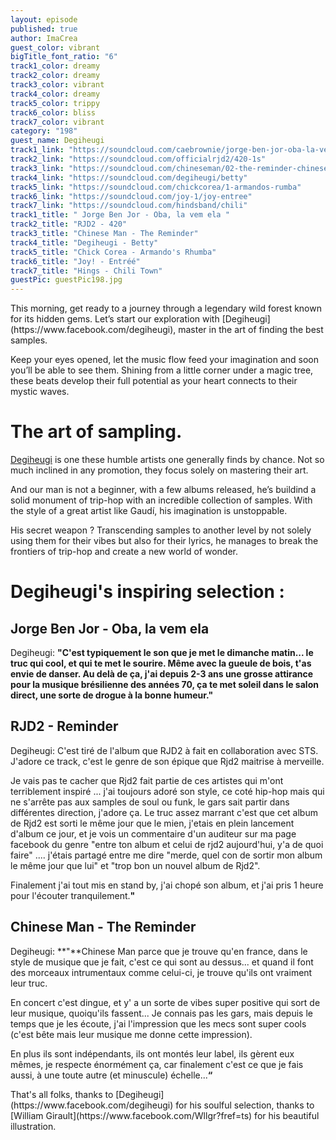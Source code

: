 ```yaml
---
layout: episode
published: true
author: ImaCrea
guest_color: vibrant
bigTitle_font_ratio: "6"
track1_color: dreamy
track2_color: dreamy
track3_color: vibrant
track4_color: dreamy
track5_color: trippy
track6_color: bliss
track7_color: vibrant
category: "198"
guest_name: Degiheugi
track1_link: "https://soundcloud.com/caebrownie/jorge-ben-jor-oba-la-vem-ela"
track2_link: "https://soundcloud.com/officialrjd2/420-1s"
track3_link: "https://soundcloud.com/chineseman/02-the-reminder-chinese-man"
track4_link: "https://soundcloud.com/degiheugi/betty"
track5_link: "https://soundcloud.com/chickcorea/1-armandos-rumba"
track6_link: "https://soundcloud.com/joy-1/joy-entree"
track7_link: "https://soundcloud.com/hindsband/chili"
track1_title: " Jorge Ben Jor - Oba, la vem ela "
track2_title: "RJD2 - 420"
track3_title: "Chinese Man - The Reminder"
track4_title: "Degiheugi - Betty"
track5_title: "Chick Corea - Armando's Rhumba"
track6_title: "Joy! - Entréé"
track7_title: "Hings - Chili Town"
guestPic: guestPic198.jpg
---
```


<p id="introduction">This morning, get ready to a journey through a legendary wild forest known for its hidden gems. Let’s start our exploration with [Degiheugi](https://www.facebook.com/degiheugi), master in the art of finding the best samples. 

Keep your eyes opened, let the music flow feed your imagination and soon you’ll be able to see them. Shining from a little corner under a magic tree, these beats develop their full potential as your heart connects to their mystic waves. 
</p>

# The art of sampling.

[Degiheugi](https://www.facebook.com/degiheugi) is one these humble artists one generally finds by chance. Not so much inclined in any promotion, they focus solely on mastering their art.

And our man is not a beginner, with a few albums released, he’s buildind a solid monument of trip-hop with an incredible collection of samples. With the style of a great artist like Gaudí, his imagination is unstoppable.

His secret weapon ? Transcending samples to another level by not solely using them for their vibes but also for their lyrics, he manages to break the frontiers of trip-hop and create a new world of wonder.

# Degiheugi's inspiring selection :
 
## Jorge Ben Jor - Oba, la vem ela
Degiheugi: **"**C'est typiquement le son que je met le dimanche matin... le truc qui cool, et qui te met le sourire. Même avec la gueule de bois, t'as envie de danser. Au delà de ça, j'ai depuis 2-3 ans une grosse attirance pour la musique brésilienne des années 70, ça te met soleil dans le salon direct, une sorte de drogue à la bonne humeur.**"**

## RJD2 - Reminder
Degiheugi: C'est tiré de l'album que RJD2 à fait en collaboration avec STS. J'adore ce track, c'est le genre de son épique que Rjd2 maitrise à merveille. 

Je vais pas te cacher que Rjd2 fait partie de ces artistes qui m'ont terriblement inspiré ... j'ai toujours adoré son style, ce coté hip-hop mais qui ne s'arrête pas aux samples de soul ou funk, le gars sait partir dans différentes direction, j'adore ça. Le truc assez marrant c'est que cet album de Rjd2 est sorti le même jour que le mien, j'etais en plein lancement d'album ce jour, et je vois un commentaire d'un auditeur sur ma page facebook du genre "entre ton album et celui de rjd2 aujourd'hui, y'a de quoi faire" .... j'étais partagé entre me dire "merde, quel con de sortir mon album le même jour que lui" et "trop bon un nouvel album de Rjd2".

Finalement j'ai tout mis en stand by, j'ai chopé son album, et j'ai pris 1 heure pour l'écouter tranquilement.**"**

## Chinese Man - The Reminder
Degiheugi: **"**Chinese Man parce que je trouve qu'en france, dans le style de musique que je fait, c'est ce qui sont au dessus... et quand il font des morceaux intrumentaux comme celui-ci, je trouve qu'ils ont vraiment leur truc.

En concert c'est dingue, et y' a un sorte de vibes super positive qui sort de leur musique, quoiqu'ils fassent... Je connais pas les gars, mais depuis le temps que je les écoute, j'ai l'impression que les mecs sont super cools (c'est bête mais leur musique me donne cette impression).

En plus ils sont indépendants, ils ont montés leur label, ils gèrent eux mêmes, je respecte énormément ça, car finalement c'est ce que je fais aussi, à une toute autre (et minuscule) échelle...**“**
 
<p id="outroduction">
That's all folks, thanks to [Degiheugi](https://www.facebook.com/degiheugi) for his soulful selection, thanks to [William Girault](https://www.facebook.com/Wllgr?fref=ts) for his beautiful illustration.</p>
